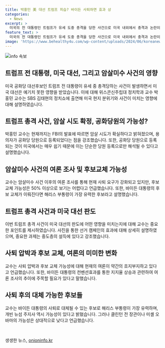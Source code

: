 ```yaml
---
title: 박홍민 美 대선 트럼프 피습? 바이든 사퇴하면 효과 상
categories:
  - News
excerpt: >
  미국의 전 대통령인 트럼프가 유세 도중 총격을 당한 사건으로 미국 내외에서 충격과 논란이 일고 있다. FBI는 암살미수로 규정하며 단독 범행으로 확인했지만 공화당원으로 등록된 용의자의 정치적 혐오가 강한 것으로 추정되고 있다. 이에 대한 논란과 트럼프의 건강상태, 미국 대선에 미치는 영향 등에 대한 관심이 뜨겁게 쏠리고 있다. 트럼프의 사진이 화제가 되고 있는 가운데 미국 내에서는 사퇴요구가 나오고 있는 바이든 대통령에 대한 관심도 높아졌으며, 후임 후보로 해리스 부통령의 가능성이 대두되고 있다. SBS의 김태현의 정치쇼에서 미국 정치학과 교수 박홍민 교수와의 인터뷰에서 이에 대한 전망과 가능성에 대해 논의되었다.
feature_text: >
  미국의 전 대통령인 트럼프가 유세 도중 총격을 당한 사건으로 미국 내외에서 충격과 논란이 일고 있다. FBI는 암살미수로 규정하며 단독 범행으로 확인했지만 공화당원으로 등록된 용의자의 정치적 혐오가 강한 것으로 추정되고 있다. 이에 대한 논란과 트럼프의 건강상태, 미국 대선에 미치는 영향 등에 대한 관심이 뜨겁게 쏠리고 있다. 트럼프의 사진이 화제가 되고 있는 가운데 미국 내에서는 사퇴요구가 나오고 있는 바이든 대통령에 대한 관심도 높아졌으며, 후임 후보로 해리스 부통령의 가능성이 대두되고 있다. SBS의 김태현의 정치쇼에서 미국 정치학과 교수 박홍민 교수와의 인터뷰에서 이에 대한 전망과 가능성에 대해 논의되었다.
image: 'https://www.behealthy4u.com/wp-content/uploads/2024/06/koreanews.jpg'
---
```


<p><img src="https://www.behealthy4u.com/wp-content/uploads/2024/06/koreanews.jpg" alt="info 속보" /></p>

<h2 data-ke-size="size26">트럼프 전 대통령, 미국 대선, 그리고 암살미수 사건의 영향</h2>

<p data-ke-size="size16">미국 공화당 대선후보인 트럼프 전 대통령이 유세 중 총격당하는 사건이 발생하면서 미국 대선은 예기치 못한 영향을 받았습니다. 이에 대해 위스콘신주립대 정치학과 교수 박홍민 교수는 SBS 김태현의 정치쇼에 출연해 미국 현지 분위기와 사건이 미치는 영향에 대해 설명하였습니다.</p>

<h2 data-ke-size="size26">트럼프 총격 사건, 암살 시도 확정, 공화당원의 가능성?</h2>

<p data-ke-size="size16">박홍민 교수는 현재까지는 FBI의 발표에 따르면 암살 시도가 확실하다고 밝혀졌으며, 용의자가 공화당 당원으로 등록되었다는 점을 강조했습니다. 또한, 공화당 당원으로 등록되는 것이 미국에서는 매우 쉽기 때문에 이는 단순한 당원 등록으로만 해석될 수 있다고 설명했습니다.</p>

<h2 data-ke-size="size26">암살미수 사건의 여론 조사 및 후보교체 가능성</h2>

<p data-ke-size="size16">교수는 암살미수 사건 이후의 여론 조사를 통해 현재 사퇴 요구가 강화되고 있지만, 후보교체 가능성은 50% 이상으로 보기는 어렵다고 언급했습니다. 또한, 바이든 대통령의 후보 교체가 이뤄진다면 해리스 부통령이 가장 유력한 후보라고 설명했습니다.</p>

<h2 data-ke-size="size26">트럼프 총격 사건과 미국 대선 판도</h2>

<p data-ke-size="size16">이번 트럼프 총격 사건이 미국 대선의 판도에 어떤 영향을 미치는지에 대해 교수는 중요한 포인트를 제시하였습니다. 사진을 통한 선거 캠페인의 효과에 대해 상세히 설명하였으며, 중요한 과제는 중도층의 설득에 있다고 강조했습니다.</p>

<h2 data-ke-size="size26">사퇴 압박과 후보 교체, 여론의 미미한 변화</h2>

<p data-ke-size="size16">교수는 사퇴 압박과 후보 교체 가능성에 대해 현재의 여론이 약간의 흐지부지하고 있다고 언급했습니다. 또한, 바이든 대통령의 컨벤션효과를 통한 지지율 상승과 관련하여 여론 조사의 추이에 주목할 필요가 있다고 말했습니다.</p>

<h2 data-ke-size="size26">사퇴 후의 대체 가능한 후보들</h2>

<p data-ke-size="size16">교수는 바이든 대통령의 사퇴로 대체될 수 있는 후보로 해리스 부통령이 가장 유력하며, 개빈 뉴섬 주지사 역시 가능성이 있다고 밝혔습니다. 그러나 클린턴 전 장관이나 미셸 오바마의 가능성은 상대적으로 낮다고 언급했습니다.</p>

<p data-ke-size="size16">&nbsp;</p>
생생한 뉴스, <a href="https://onioninfo.kr" rel="dofollow">onioninfo.kr</a>


